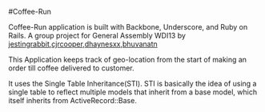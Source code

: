 #Coffee-Run

Coffee-Run application is built with Backbone, Underscore, and Ruby on Rails. A group project for General Assembly WDI13 by
[jestingrabbit](https://github.com/jestingrabbit),[cjrcooper](https://github.com/cjrcooper),[dhaynesxx](https://github.com/dhaynesxx),[bhuvanatn](https://github.com/bhuvanatn)

This Application keeps track of geo-location from the start of making an order till coffee delivered to customer.

It uses the Single Table Inheritance(STI). STI is basically the idea of using a single table 
to reflect multiple models that inherit from a base model, which itself inherits from ActiveRecord::Base.


